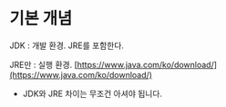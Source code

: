 # 기본 개념

JDK : 개발 환경. JRE를 포함한다.

JRE만 : 실행 환경. [https://www.java.com/ko/download/](https://www.java.com/ko/download/)

 * JDK와 JRE 차이는 무조건 아셔야 됩니다.